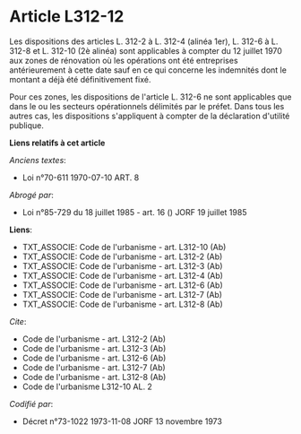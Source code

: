 # Article L312-12

Les dispositions des articles L. 312-2 à L. 312-4 (alinéa 1er), L. 312-6 à L. 312-8 et L. 312-10 (2è alinéa) sont applicables
à compter du 12 juillet 1970 aux zones de rénovation où les opérations ont été entreprises antérieurement à cette date sauf
en ce qui concerne les indemnités dont le montant a déjà été définitivement fixé.

Pour ces zones, les dispositions de l'article L. 312-6 ne sont applicables que dans le ou les secteurs opérationnels
délimités par le préfet. Dans tous les autres cas, les dispositions s'appliquent à compter de la déclaration d'utilité
publique.

**Liens relatifs à cet article**

_Anciens textes_:

  - Loi n°70-611 1970-07-10 ART. 8

_Abrogé par_:

  - Loi n°85-729 du 18 juillet 1985 - art. 16 () JORF 19 juillet 1985

**Liens**:

  - TXT_ASSOCIE: Code de l'urbanisme - art. L312-10 (Ab)
  - TXT_ASSOCIE: Code de l'urbanisme - art. L312-2 (Ab)
  - TXT_ASSOCIE: Code de l'urbanisme - art. L312-3 (Ab)
  - TXT_ASSOCIE: Code de l'urbanisme - art. L312-4 (Ab)
  - TXT_ASSOCIE: Code de l'urbanisme - art. L312-6 (Ab)
  - TXT_ASSOCIE: Code de l'urbanisme - art. L312-7 (Ab)
  - TXT_ASSOCIE: Code de l'urbanisme - art. L312-8 (Ab)

_Cite_:

  - Code de l'urbanisme - art. L312-2 (Ab)
  - Code de l'urbanisme - art. L312-3 (Ab)
  - Code de l'urbanisme - art. L312-6 (Ab)
  - Code de l'urbanisme - art. L312-7 (Ab)
  - Code de l'urbanisme - art. L312-8 (Ab)
  - Code de l'urbanisme L312-10 AL. 2

_Codifié par_:

  - Décret n°73-1022 1973-11-08 JORF 13 novembre 1973

